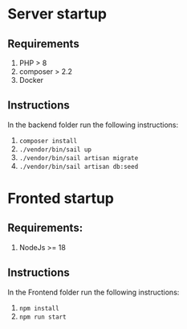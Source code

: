 # Server startup

## Requirements

1. PHP > 8
2. composer > 2.2
3. Docker

## Instructions

In the backend folder run the following instructions:

1. `composer install`
2. `./vendor/bin/sail up`
3. `./vendor/bin/sail artisan migrate`
4. `./vendor/bin/sail artisan db:seed`

# Fronted startup

## Requirements:

1. NodeJs >= 18

## Instructions

In the Frontend folder run the following instructions:

1. `npm install`
2. `npm run start`

